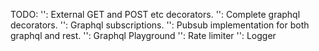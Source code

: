 TODO: 
    '': External GET and POST etc decorators. 
    '': Complete graphql decorators.
    '': Graphql subscriptions.
    '': Pubsub implementation for both graphql and rest.
    '': Graphql Playground
    '': Rate limiter
    '': Logger
